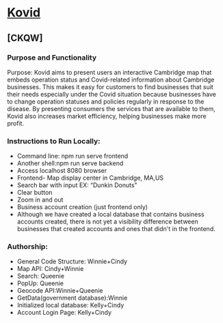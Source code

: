 
# [Kovid](https://kovid-ckqw.herokuapp.com/ )
## [CKQW]
### Purpose and Functionality
Purpose: Kovid aims to present users an interactive Cambridge map that embeds operation status and Covid-related information about Cambridge businesses. This makes it easy for customers to find businesses that suit their needs especially under the Covid situation because businesses have to change operation statuses and policies regularly in response to the disease. By presenting consumers the services that are available to them, Kovid also increases market efficiency, helping businesses make more profit.  
 

### Instructions to Run Locally:
* Command line: npm run serve frontend
* Another shell:npm run serve backend
* Access localhost 8080 browser
* Frontend- Map display center in Cambridge, MA,US
* Search bar with input EX: “Dunkin Donuts”
* Clear button
* Zoom in and out
* Business account creation (just frontend only)
* Although we have created a local database that contains business accounts created, there is not yet a visibility difference between businesses that created accounts and ones that didn't in the frontend. 


### Authorship:
* General Code Structure: Winnie+Cindy
* Map API: Cindy+Winnie
* Search: Queenie
* PopUp: Queenie
* Geocode API:Winnie+Queenie
* GetData(government database):Winnie
* Initialized local database: Kelly+Cindy
* Account Login Page: Kelly+Cindy

